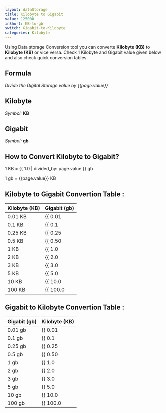 ```yaml
---
layout: dataStorage
title: Kilobyte to Gigabit
value: 125000
inShort: KB-to-gb
switch: Gigabit-to-Kilobyte
categories: Kilobyte
---
```


Using Data storage Conversion tool you can converte **Kilobyte (KB)** to **Kilobyte (KB)** or vice versa. Check 1 Kilobyte and Gigabit value given below and also check quick conversion tables.

## Formula
*Divide the Digital Storage value by {{page.value}}*

## Kilobyte
*Symbol:* **KB**

## Gigabit
*Symbol:* **gb**

## How to Convert Kilobyte to Gigabit?

1 KB = {{ 1.0 | divided_by: page.value }} gb

1 gb = {{page.value}} KB


## Kilobyte to Gigabit Convertion Table :

| Kilobyte (KB) | Gigabit (gb) |
| ---- | ---- |
| 0.01 KB | {{ 0.01 | divided_by: page.value | round: 12 }} gb |
| 0.1 KB | {{ 0.1 | divided_by: page.value | round: 12 }} gb |
| 0.25 KB | {{ 0.25 | divided_by: page.value | round: 12 }} gb |
| 0.5 KB | {{ 0.50 | divided_by: page.value | round: 12 }} gb |
| 1 KB | {{ 1.0 | divided_by: page.value | round: 12 }} gb |
| 2 KB | {{ 2.0 | divided_by: page.value | round: 12 }} gb |
| 3 KB | {{ 3.0 | divided_by: page.value | round: 12 }} gb |
| 5 KB | {{ 5.0 | divided_by: page.value | round: 12 }} gb |
| 10 KB | {{ 10.0 | divided_by: page.value | round: 12 }} gb |
| 100 KB | {{ 100.0 | divided_by: page.value | round: 12 }} gb |

## Gigabit to Kilobyte Convertion Table :

| Gigabit (gb) | Kilobyte (KB) |
| ---- | ---- |
| 0.01 gb | {{ 0.01 | times: page.value | round: 12 }} KB |
| 0.1 gb | {{ 0.1 | times: page.value | round: 12 }} KB |
| 0.25 gb | {{ 0.25 | times: page.value | round: 12 }} KB |
| 0.5 gb | {{ 0.50 | times: page.value | round: 12 }} KB |
| 1 gb | {{ 1.0 | times: page.value | round: 12 }} KB |
| 2 gb | {{ 2.0 | times: page.value | round: 12 }} KB |
| 3 gb | {{ 3.0 | times: page.value | round: 12 }} KB |
| 5 gb | {{ 5.0 | times: page.value | round: 12 }} KB |
| 10 gb | {{ 10.0 | times: page.value | round: 12 }} KB |
| 100 gb | {{ 100.0 | times: page.value | round: 12 }} KB |


<script>
document.getElementById('selectInput')[4].selected = true
document.getElementById('selectOutput')[10].selected = true
</script>
